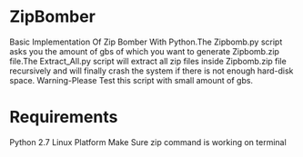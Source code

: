 # ZipBomber
Basic Implementation Of Zip Bomber With Python.The Zipbomb.py script asks you the amount of gbs of which you want to generate Zipbomb.zip file.The Extract_All.py script will extract all zip files inside Zipbomb.zip file recursively and will finally crash the system if there is not enough hard-disk space.
Warning-Please Test this script with small amount of gbs.

# Requirements
Python 2.7
Linux Platform
Make Sure zip command is working on terminal
